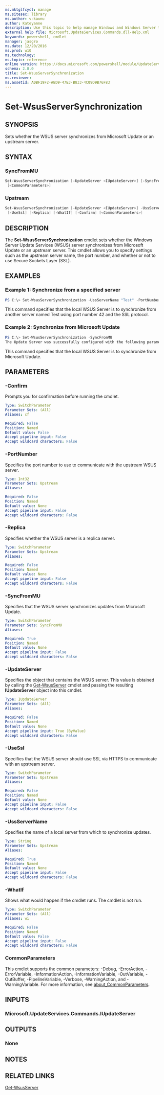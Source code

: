 ```yaml
---
ms.mktglfcycl: manage
ms.sitesec: library
ms.author: v-kaunu
author: Kateyanne
description: Use this topic to help manage Windows and Windows Server technologies with Windows PowerShell.
external help file: Microsoft.UpdateServices.Commands.dll-Help.xml
keywords: powershell, cmdlet
manager: jasgro
ms.date: 12/20/2016
ms.prod: w10
ms.technology: 
ms.topic: reference
online version: https://docs.microsoft.com/powershell/module/UpdateServices/Set-WsusServerSynchronization?view=win10-ps
schema: 2.0.0
title: Set-WsusServerSynchronization
ms.reviewer:
ms.assetid: A0BF19F2-ABD9-47E3-B833-4C09D9B76F83
---
```


# Set-WsusServerSynchronization

## SYNOPSIS

Sets whether the WSUS server synchronizes from Microsoft Update or an upstream server.

## SYNTAX

### SyncFromMU

```powershell
Set-WsusServerSynchronization [-UpdateServer <IUpdateServer>] [-SyncFromMU] [-WhatIf] [-Confirm]
 [<CommonParameters>]
```

### Upstream

```powershell
Set-WsusServerSynchronization [-UpdateServer <IUpdateServer>] -UssServerName <String> [-PortNumber <Int32>]
 [-UseSsl] [-Replica] [-WhatIf] [-Confirm] [<CommonParameters>]
```

## DESCRIPTION

The **Set-WsusServerSynchronization** cmdlet sets whether the Windows Server Update Services (WSUS) server synchronizes from Microsoft Update or an upstream server. This cmdlet allows you to specify settings such as the upstream server name, the port number, and whether or not to use Secure Sockets Layer (SSL).

## EXAMPLES

### Example 1: Synchronize from a specified server

```powershell
PS C:\> Set-WsusServerSynchronization -UssServerName "Test" -PortNumber 42 -UseSSL
```

This command specifies that the local WSUS Server is to synchronize from another server named Test using port number 42 and the SSL protocol.

### Example 2: Synchronize from Microsoft Update

```powershell
PS C:\> Set-WsusServerSynchronization -SyncFromMU
The Update Server was successfully configured with the following parameters: Synchronize from Microsoft Update
```

This command specifies that the local WSUS Server is to synchronize from Microsoft Update.

## PARAMETERS

### -Confirm

Prompts you for confirmation before running the cmdlet.

```yaml
Type: SwitchParameter
Parameter Sets: (All)
Aliases: cf

Required: False
Position: Named
Default value: False
Accept pipeline input: False
Accept wildcard characters: False
```

### -PortNumber

Specifies the port number to use to communicate with the upstream WSUS server.

```yaml
Type: Int32
Parameter Sets: Upstream
Aliases:

Required: False
Position: Named
Default value: None
Accept pipeline input: False
Accept wildcard characters: False
```

### -Replica

Specifies whether the WSUS server is a replica server.

```yaml
Type: SwitchParameter
Parameter Sets: Upstream
Aliases:

Required: False
Position: Named
Default value: None
Accept pipeline input: False
Accept wildcard characters: False
```

### -SyncFromMU

Specifies that the WSUS server synchronizes updates from Microsoft Update.

```yaml
Type: SwitchParameter
Parameter Sets: SyncFromMU
Aliases:

Required: True
Position: Named
Default value: None
Accept pipeline input: False
Accept wildcard characters: False
```

### -UpdateServer

Specifies the object that contains the WSUS server. This value is obtained by calling the [Get-WsusServer](./Get-WsusServer.md) cmdlet and passing the resulting **IUpdateServer** object into this cmdlet.

```yaml
Type: IUpdateServer
Parameter Sets: (All)
Aliases:

Required: False
Position: Named
Default value: None
Accept pipeline input: True (ByValue)
Accept wildcard characters: False
```

### -UseSsl

Specifies that the WSUS server should use SSL via HTTPS to communicate with an upstream server.

```yaml
Type: SwitchParameter
Parameter Sets: Upstream
Aliases:

Required: False
Position: Named
Default value: None
Accept pipeline input: False
Accept wildcard characters: False
```

### -UssServerName

Specifies the name of a local server from which to synchronize updates.

```yaml
Type: String
Parameter Sets: Upstream
Aliases:

Required: True
Position: Named
Default value: None
Accept pipeline input: False
Accept wildcard characters: False
```

### -WhatIf

Shows what would happen if the cmdlet runs. The cmdlet is not run.

```yaml
Type: SwitchParameter
Parameter Sets: (All)
Aliases: wi

Required: False
Position: Named
Default value: False
Accept pipeline input: False
Accept wildcard characters: False
```

### CommonParameters

This cmdlet supports the common parameters: -Debug, -ErrorAction, -ErrorVariable, -InformationAction, -InformationVariable, -OutVariable, -OutBuffer, -PipelineVariable, -Verbose, -WarningAction, and -WarningVariable. For more information, see [about_CommonParameters](http://go.microsoft.com/fwlink/?LinkID=113216).

## INPUTS

### Microsoft.UpdateServices.Commands.IUpdateServer

## OUTPUTS

### None

## NOTES

## RELATED LINKS

[Get-WsusServer](./Get-WsusServer.md)
